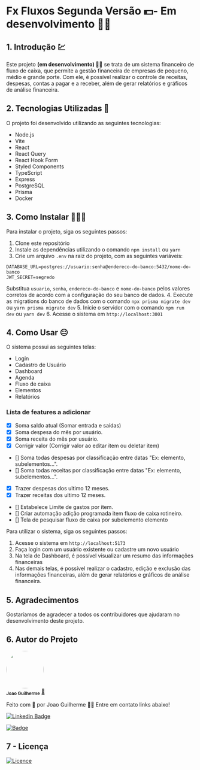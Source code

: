 # Fx Fluxos Segunda Versão 💵- Em desenvolvimento 🤰🏽

## 1. Introdução 💹

Este projeto **(em desenvolvimento) 🤰🏽** se trata de um sistema financeiro de fluxo de caixa, que permite a gestão financeira de empresas de pequeno, médio e grande porte. Com ele, é possível realizar o controle de receitas, despesas, contas a pagar e a receber, além de gerar relatórios e gráficos de análise financeira.

## 2. Tecnologias Utilizadas 📲

O projeto foi desenvolvido utilizando as seguintes tecnologias:

- Node.js
- Vite
- React
- React Query
- React Hook Form
- Styled Components
- TypeScript
- Express
- PostgreSQL
- Prisma
- Docker

## 3. Como Instalar 👨🏽‍💻

Para instalar o projeto, siga os seguintes passos:

1. Clone este repositório
2. Instale as dependências utilizando o comando `npm install` ou `yarn`
3. Crie um arquivo `.env` na raiz do projeto, com as seguintes variáveis:

```
DATABASE_URL=postgres://usuario:senha@endereco-do-banco:5432/nome-do-banco
JWT_SECRET=segredo
```

Substitua `usuario`, `senha`, `endereco-do-banco` e `nome-do-banco` pelos valores corretos de acordo com a configuração do seu banco de dados. 4. Execute as migrations do banco de dados com o comando `npx prisma migrate dev` ou `yarn prisma migrate dev` 5. Inicie o servidor com o comando `npm run dev` ou `yarn dev` 6. Acesse o sistema em `http://localhost:3001`

## 4. Como Usar 😐

O sistema possui as seguintes telas:

- Login
- Cadastro de Usuário
- Dashboard
- Agenda
- Fluxo de caixa
- Elementos
- Relatórios

### Lista de features a adicionar

- [x] Soma saldo atual (Somar entrada e saídas)
- [x] Soma despesa do mês por usuário.
- [x] Soma receita do mês por usuário.
- [x] Corrigir valor (Corrigir valor ao editar item ou deletar item)
- [] Soma todas despesas por classificação entre datas "Ex: elemento, subelementos...".
- [] Soma todas receitas por classificação entre datas "Ex: elemento, subelementos...".
- [x] Trazer despesas dos ultimo 12 meses.
- [X] Trazer receitas dos ultimo 12 meses.
- [] Estabelece Limite de gastos por item.
- [] Criar automação adição programada item fluxo de caixa rotineiro.
- [] Tela de pesquisar fluxo de caixa por subelemento elemento

Para utilizar o sistema, siga os seguintes passos:

1. Acesse o sistema em `http://localhost:5173`
2. Faça login com um usuário existente ou cadastre um novo usuário
3. Na tela de Dashboard, é possível visualizar um resumo das informações financeiras
4. Nas demais telas, é possível realizar o cadastro, edição e exclusão das informações financeiras, além de gerar relatórios e gráficos de análise financeira.

## 5. Agradecimentos

Gostaríamos de agradecer a todos os contribuidores que ajudaram no desenvolvimento deste projeto.

## 6. Autor do Projeto

 <img style="border-radius:50%;" src="https://avatars.githubusercontent.com/u/80895578?v=4" width="100px;" alt=""/>
 <br />
 <sub><b>Joao Guilherme</b></sub></a> <a href="https://github.com/JoaoG23/">🚀</a>

Feito com 🤭 por Joao Guilherme 👋🏽 Entre em contato links abaixo!

[![Linkedin Badge](https://shields.io/badge/-Joao-blue?style=flat-square&logo=Linkedin&logoColor=white&link=https://www.linkedin.com/in/jaoo/)](https://www.linkedin.com/in/joaog123/)

[![Badge](https://shields.io/badge/-joaoguilherme94@live.com-c80?style=flat-square&logo=Microsoft&logoColor=white&link=mailto:joaoguilherme94@live.com)](mailto:joaoguilherme94@live.com)

<h2 id='licenca'><b>7 - Licença</b></h2>

[![Licence](https://shields.io/github/license/Ileriayo/markdown-badges?style=for-the-badge)](./LICENSE)
